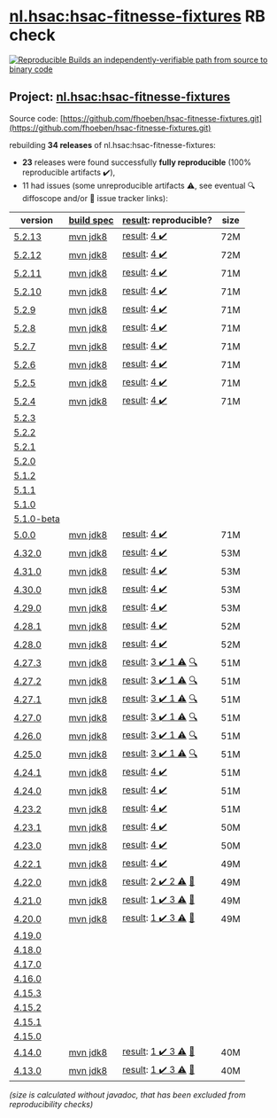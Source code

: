 [nl.hsac:hsac-fitnesse-fixtures](https://search.maven.org/artifact/nl.hsac/hsac-fitnesse-fixtures/) RB check
=======

[![Reproducible Builds](https://reproducible-builds.org/images/logos/rb.svg) an independently-verifiable path from source to binary code](https://reproducible-builds.org/)

## Project: [nl.hsac:hsac-fitnesse-fixtures](https://search.maven.org/artifact/nl.hsac/hsac-fitnesse-fixtures/)

Source code: [https://github.com/fhoeben/hsac-fitnesse-fixtures.git](https://github.com/fhoeben/hsac-fitnesse-fixtures.git)

rebuilding **34 releases** of nl.hsac:hsac-fitnesse-fixtures:
- **23** releases were found successfully **fully reproducible** (100% reproducible artifacts :heavy_check_mark:),
- 11 had issues (some unreproducible artifacts :warning:, see eventual :mag: diffoscope and/or :memo: issue tracker links):

| version | [build spec](/BUILDSPEC.md) | [result](https://reproducible-builds.org/docs/jvm/): reproducible? | size |
| -- | --------- | ------ | -- |
| [5.2.13](https://search.maven.org/artifact/nl.hsac/hsac-fitnesse-fixtures/5.2.13/pom) | [mvn jdk8](hsac-fitnesse-fixtures-5.2.13.buildspec) | [result](hsac-fitnesse-fixtures-5.2.13.buildinfo): [4 :heavy_check_mark: ](hsac-fitnesse-fixtures-5.2.13.buildcompare) | 72M |
| [5.2.12](https://search.maven.org/artifact/nl.hsac/hsac-fitnesse-fixtures/5.2.12/pom) | [mvn jdk8](hsac-fitnesse-fixtures-5.2.12.buildspec) | [result](hsac-fitnesse-fixtures-5.2.12.buildinfo): [4 :heavy_check_mark: ](hsac-fitnesse-fixtures-5.2.12.buildcompare) | 72M |
| [5.2.11](https://search.maven.org/artifact/nl.hsac/hsac-fitnesse-fixtures/5.2.11/pom) | [mvn jdk8](hsac-fitnesse-fixtures-5.2.11.buildspec) | [result](hsac-fitnesse-fixtures-5.2.11.buildinfo): [4 :heavy_check_mark: ](hsac-fitnesse-fixtures-5.2.11.buildcompare) | 71M |
| [5.2.10](https://search.maven.org/artifact/nl.hsac/hsac-fitnesse-fixtures/5.2.10/pom) | [mvn jdk8](hsac-fitnesse-fixtures-5.2.10.buildspec) | [result](hsac-fitnesse-fixtures-5.2.10.buildinfo): [4 :heavy_check_mark: ](hsac-fitnesse-fixtures-5.2.10.buildcompare) | 71M |
| [5.2.9](https://search.maven.org/artifact/nl.hsac/hsac-fitnesse-fixtures/5.2.9/pom) | [mvn jdk8](hsac-fitnesse-fixtures-5.2.9.buildspec) | [result](hsac-fitnesse-fixtures-5.2.9.buildinfo): [4 :heavy_check_mark: ](hsac-fitnesse-fixtures-5.2.9.buildcompare) | 71M |
| [5.2.8](https://search.maven.org/artifact/nl.hsac/hsac-fitnesse-fixtures/5.2.8/pom) | [mvn jdk8](hsac-fitnesse-fixtures-5.2.8.buildspec) | [result](hsac-fitnesse-fixtures-5.2.8.buildinfo): [4 :heavy_check_mark: ](hsac-fitnesse-fixtures-5.2.8.buildcompare) | 71M |
| [5.2.7](https://search.maven.org/artifact/nl.hsac/hsac-fitnesse-fixtures/5.2.7/pom) | [mvn jdk8](hsac-fitnesse-fixtures-5.2.7.buildspec) | [result](hsac-fitnesse-fixtures-5.2.7.buildinfo): [4 :heavy_check_mark: ](hsac-fitnesse-fixtures-5.2.7.buildcompare) | 71M |
| [5.2.6](https://search.maven.org/artifact/nl.hsac/hsac-fitnesse-fixtures/5.2.6/pom) | [mvn jdk8](hsac-fitnesse-fixtures-5.2.6.buildspec) | [result](hsac-fitnesse-fixtures-5.2.6.buildinfo): [4 :heavy_check_mark: ](hsac-fitnesse-fixtures-5.2.6.buildcompare) | 71M |
| [5.2.5](https://search.maven.org/artifact/nl.hsac/hsac-fitnesse-fixtures/5.2.5/pom) | [mvn jdk8](hsac-fitnesse-fixtures-5.2.5.buildspec) | [result](hsac-fitnesse-fixtures-5.2.5.buildinfo): [4 :heavy_check_mark: ](hsac-fitnesse-fixtures-5.2.5.buildcompare) | 71M |
| [5.2.4](https://search.maven.org/artifact/nl.hsac/hsac-fitnesse-fixtures/5.2.4/pom) | [mvn jdk8](hsac-fitnesse-fixtures-5.2.4.buildspec) | [result](hsac-fitnesse-fixtures-5.2.4.buildinfo): [4 :heavy_check_mark: ](hsac-fitnesse-fixtures-5.2.4.buildcompare) | 71M |
| [5.2.3](https://search.maven.org/artifact/nl.hsac/hsac-fitnesse-fixtures/5.2.3/pom) | | | |
| [5.2.2](https://search.maven.org/artifact/nl.hsac/hsac-fitnesse-fixtures/5.2.2/pom) | | | |
| [5.2.1](https://search.maven.org/artifact/nl.hsac/hsac-fitnesse-fixtures/5.2.1/pom) | | | |
| [5.2.0](https://search.maven.org/artifact/nl.hsac/hsac-fitnesse-fixtures/5.2.0/pom) | | | |
| [5.1.2](https://search.maven.org/artifact/nl.hsac/hsac-fitnesse-fixtures/5.1.2/pom) | | | |
| [5.1.1](https://search.maven.org/artifact/nl.hsac/hsac-fitnesse-fixtures/5.1.1/pom) | | | |
| [5.1.0](https://search.maven.org/artifact/nl.hsac/hsac-fitnesse-fixtures/5.1.0/pom) | | | |
| [5.1.0-beta](https://search.maven.org/artifact/nl.hsac/hsac-fitnesse-fixtures/5.1.0-beta/pom) | | | |
| [5.0.0](https://search.maven.org/artifact/nl.hsac/hsac-fitnesse-fixtures/5.0.0/pom) | [mvn jdk8](hsac-fitnesse-fixtures-5.0.0.buildspec) | [result](hsac-fitnesse-fixtures-5.0.0.buildinfo): [4 :heavy_check_mark: ](hsac-fitnesse-fixtures-5.0.0.buildcompare) | 71M |
| [4.32.0](https://search.maven.org/artifact/nl.hsac/hsac-fitnesse-fixtures/4.32.0/pom) | [mvn jdk8](hsac-fitnesse-fixtures-4.32.0.buildspec) | [result](hsac-fitnesse-fixtures-4.32.0.buildinfo): [4 :heavy_check_mark: ](hsac-fitnesse-fixtures-4.32.0.buildcompare) | 53M |
| [4.31.0](https://search.maven.org/artifact/nl.hsac/hsac-fitnesse-fixtures/4.31.0/pom) | [mvn jdk8](hsac-fitnesse-fixtures-4.31.0.buildspec) | [result](hsac-fitnesse-fixtures-4.31.0.buildinfo): [4 :heavy_check_mark: ](hsac-fitnesse-fixtures-4.31.0.buildcompare) | 53M |
| [4.30.0](https://search.maven.org/artifact/nl.hsac/hsac-fitnesse-fixtures/4.30.0/pom) | [mvn jdk8](hsac-fitnesse-fixtures-4.30.0.buildspec) | [result](hsac-fitnesse-fixtures-4.30.0.buildinfo): [4 :heavy_check_mark: ](hsac-fitnesse-fixtures-4.30.0.buildcompare) | 53M |
| [4.29.0](https://search.maven.org/artifact/nl.hsac/hsac-fitnesse-fixtures/4.29.0/pom) | [mvn jdk8](hsac-fitnesse-fixtures-4.29.0.buildspec) | [result](hsac-fitnesse-fixtures-4.29.0.buildinfo): [4 :heavy_check_mark: ](hsac-fitnesse-fixtures-4.29.0.buildcompare) | 53M |
| [4.28.1](https://search.maven.org/artifact/nl.hsac/hsac-fitnesse-fixtures/4.28.1/pom) | [mvn jdk8](hsac-fitnesse-fixtures-4.28.1.buildspec) | [result](hsac-fitnesse-fixtures-4.28.1.buildinfo): [4 :heavy_check_mark: ](hsac-fitnesse-fixtures-4.28.1.buildcompare) | 52M |
| [4.28.0](https://search.maven.org/artifact/nl.hsac/hsac-fitnesse-fixtures/4.28.0/pom) | [mvn jdk8](hsac-fitnesse-fixtures-4.28.0.buildspec) | [result](hsac-fitnesse-fixtures-4.28.0.buildinfo): [4 :heavy_check_mark: ](hsac-fitnesse-fixtures-4.28.0.buildcompare) | 52M |
| [4.27.3](https://search.maven.org/artifact/nl.hsac/hsac-fitnesse-fixtures/4.27.3/pom) | [mvn jdk8](hsac-fitnesse-fixtures-4.27.3.buildspec) | [result](hsac-fitnesse-fixtures-4.27.3.buildinfo): [3 :heavy_check_mark:  1 :warning:](hsac-fitnesse-fixtures-4.27.3.buildcompare) [:mag:](hsac-fitnesse-fixtures-4.27.3.diffoscope) | 51M |
| [4.27.2](https://search.maven.org/artifact/nl.hsac/hsac-fitnesse-fixtures/4.27.2/pom) | [mvn jdk8](hsac-fitnesse-fixtures-4.27.2.buildspec) | [result](hsac-fitnesse-fixtures-4.27.2.buildinfo): [3 :heavy_check_mark:  1 :warning:](hsac-fitnesse-fixtures-4.27.2.buildcompare) [:mag:](hsac-fitnesse-fixtures-4.27.2.diffoscope) | 51M |
| [4.27.1](https://search.maven.org/artifact/nl.hsac/hsac-fitnesse-fixtures/4.27.1/pom) | [mvn jdk8](hsac-fitnesse-fixtures-4.27.1.buildspec) | [result](hsac-fitnesse-fixtures-4.27.1.buildinfo): [3 :heavy_check_mark:  1 :warning:](hsac-fitnesse-fixtures-4.27.1.buildcompare) [:mag:](hsac-fitnesse-fixtures-4.27.1.diffoscope) | 51M |
| [4.27.0](https://search.maven.org/artifact/nl.hsac/hsac-fitnesse-fixtures/4.27.0/pom) | [mvn jdk8](hsac-fitnesse-fixtures-4.27.0.buildspec) | [result](hsac-fitnesse-fixtures-4.27.0.buildinfo): [3 :heavy_check_mark:  1 :warning:](hsac-fitnesse-fixtures-4.27.0.buildcompare) [:mag:](hsac-fitnesse-fixtures-4.27.0.diffoscope) | 51M |
| [4.26.0](https://search.maven.org/artifact/nl.hsac/hsac-fitnesse-fixtures/4.26.0/pom) | [mvn jdk8](hsac-fitnesse-fixtures-4.26.0.buildspec) | [result](hsac-fitnesse-fixtures-4.26.0.buildinfo): [3 :heavy_check_mark:  1 :warning:](hsac-fitnesse-fixtures-4.26.0.buildcompare) [:mag:](hsac-fitnesse-fixtures-4.26.0.diffoscope) | 51M |
| [4.25.0](https://search.maven.org/artifact/nl.hsac/hsac-fitnesse-fixtures/4.25.0/pom) | [mvn jdk8](hsac-fitnesse-fixtures-4.25.0.buildspec) | [result](hsac-fitnesse-fixtures-4.25.0.buildinfo): [3 :heavy_check_mark:  1 :warning:](hsac-fitnesse-fixtures-4.25.0.buildcompare) [:mag:](hsac-fitnesse-fixtures-4.25.0.diffoscope) | 51M |
| [4.24.1](https://search.maven.org/artifact/nl.hsac/hsac-fitnesse-fixtures/4.24.1/pom) | [mvn jdk8](hsac-fitnesse-fixtures-4.24.1.buildspec) | [result](hsac-fitnesse-fixtures-4.24.1.buildinfo): [4 :heavy_check_mark: ](hsac-fitnesse-fixtures-4.24.1.buildcompare) | 51M |
| [4.24.0](https://search.maven.org/artifact/nl.hsac/hsac-fitnesse-fixtures/4.24.0/pom) | [mvn jdk8](hsac-fitnesse-fixtures-4.24.0.buildspec) | [result](hsac-fitnesse-fixtures-4.24.0.buildinfo): [4 :heavy_check_mark: ](hsac-fitnesse-fixtures-4.24.0.buildcompare) | 51M |
| [4.23.2](https://search.maven.org/artifact/nl.hsac/hsac-fitnesse-fixtures/4.23.2/pom) | [mvn jdk8](hsac-fitnesse-fixtures-4.23.2.buildspec) | [result](hsac-fitnesse-fixtures-4.23.2.buildinfo): [4 :heavy_check_mark: ](hsac-fitnesse-fixtures-4.23.2.buildcompare) | 51M |
| [4.23.1](https://search.maven.org/artifact/nl.hsac/hsac-fitnesse-fixtures/4.23.1/pom) | [mvn jdk8](hsac-fitnesse-fixtures-4.23.1.buildspec) | [result](hsac-fitnesse-fixtures-4.23.1.buildinfo): [4 :heavy_check_mark: ](hsac-fitnesse-fixtures-4.23.1.buildcompare) | 50M |
| [4.23.0](https://search.maven.org/artifact/nl.hsac/hsac-fitnesse-fixtures/4.23.0/pom) | [mvn jdk8](hsac-fitnesse-fixtures-4.23.0.buildspec) | [result](hsac-fitnesse-fixtures-4.23.0.buildinfo): [4 :heavy_check_mark: ](hsac-fitnesse-fixtures-4.23.0.buildcompare) | 50M |
| [4.22.1](https://search.maven.org/artifact/nl.hsac/hsac-fitnesse-fixtures/4.22.1/pom) | [mvn jdk8](hsac-fitnesse-fixtures-4.22.1.buildspec) | [result](hsac-fitnesse-fixtures-4.22.1.buildinfo): [4 :heavy_check_mark: ](hsac-fitnesse-fixtures-4.22.1.buildcompare) | 49M |
| [4.22.0](https://search.maven.org/artifact/nl.hsac/hsac-fitnesse-fixtures/4.22.0/pom) | [mvn jdk8](hsac-fitnesse-fixtures-4.22.0.buildspec) | [result](hsac-fitnesse-fixtures-4.22.0.buildinfo): [2 :heavy_check_mark:  2 :warning:](hsac-fitnesse-fixtures-4.22.0.buildcompare) [:memo:](https://github.com/fhoeben/hsac-fitnesse-fixtures/issues/316) | 49M |
| [4.21.0](https://search.maven.org/artifact/nl.hsac/hsac-fitnesse-fixtures/4.21.0/pom) | [mvn jdk8](hsac-fitnesse-fixtures-4.21.0.buildspec) | [result](hsac-fitnesse-fixtures-4.21.0.buildinfo): [1 :heavy_check_mark:  3 :warning:](hsac-fitnesse-fixtures-4.21.0.buildcompare) [:memo:](https://github.com/fhoeben/hsac-fitnesse-fixtures/issues/316) | 49M |
| [4.20.0](https://search.maven.org/artifact/nl.hsac/hsac-fitnesse-fixtures/4.20.0/pom) | [mvn jdk8](hsac-fitnesse-fixtures-4.20.0.buildspec) | [result](hsac-fitnesse-fixtures-4.20.0.buildinfo): [1 :heavy_check_mark:  3 :warning:](hsac-fitnesse-fixtures-4.20.0.buildcompare) [:memo:](https://github.com/fhoeben/hsac-fitnesse-fixtures/issues/316) | 49M |
| [4.19.0](https://search.maven.org/artifact/nl.hsac/hsac-fitnesse-fixtures/4.19.0/pom) | | | |
| [4.18.0](https://search.maven.org/artifact/nl.hsac/hsac-fitnesse-fixtures/4.18.0/pom) | | | |
| [4.17.0](https://search.maven.org/artifact/nl.hsac/hsac-fitnesse-fixtures/4.17.0/pom) | | | |
| [4.16.0](https://search.maven.org/artifact/nl.hsac/hsac-fitnesse-fixtures/4.16.0/pom) | | | |
| [4.15.3](https://search.maven.org/artifact/nl.hsac/hsac-fitnesse-fixtures/4.15.3/pom) | | | |
| [4.15.2](https://search.maven.org/artifact/nl.hsac/hsac-fitnesse-fixtures/4.15.2/pom) | | | |
| [4.15.1](https://search.maven.org/artifact/nl.hsac/hsac-fitnesse-fixtures/4.15.1/pom) | | | |
| [4.15.0](https://search.maven.org/artifact/nl.hsac/hsac-fitnesse-fixtures/4.15.0/pom) | | | |
| [4.14.0](https://search.maven.org/artifact/nl.hsac/hsac-fitnesse-fixtures/4.14.0/pom) | [mvn jdk8](hsac-fitnesse-fixtures-4.14.0.buildspec) | [result](hsac-fitnesse-fixtures-4.14.0.buildinfo): [1 :heavy_check_mark:  3 :warning:](hsac-fitnesse-fixtures-4.14.0.buildcompare) [:memo:](https://github.com/fhoeben/hsac-fitnesse-fixtures/issues/316) | 40M |
| [4.13.0](https://search.maven.org/artifact/nl.hsac/hsac-fitnesse-fixtures/4.13.0/pom) | [mvn jdk8](hsac-fitnesse-fixtures-4.13.0.buildspec) | [result](hsac-fitnesse-fixtures-4.13.0.buildinfo): [1 :heavy_check_mark:  3 :warning:](hsac-fitnesse-fixtures-4.13.0.buildcompare) [:memo:](https://github.com/fhoeben/hsac-fitnesse-fixtures/issues/316) | 40M |

<i>(size is calculated without javadoc, that has been excluded from reproducibility checks)</i>
